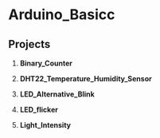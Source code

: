 # Arduino_Basicc

## Projects

1. **Binary_Counter**


2. **DHT22_Temperature_Humidity_Sensor**
 
3. **LED_Alternative_Blink**

4. **LED_flicker**

5. **Light_Intensity**
